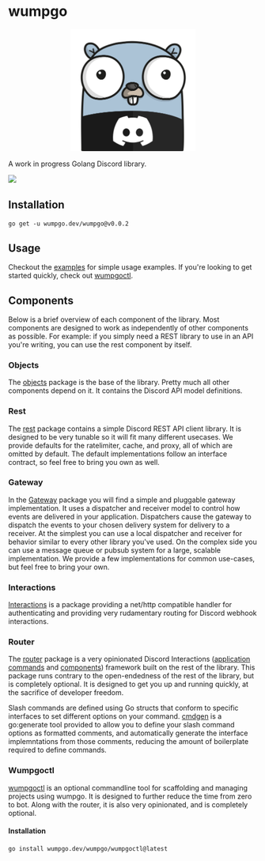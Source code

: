 # wumpgo

<p align="center">
<img src="assets/wumpgo_white.png" width=50% height=50%>
</p>

A work in progress Golang Discord library.

[![](https://dcbadge.vercel.app/api/server/eZFEhEH26H)](https://discord.gg/eZFEhEH26H)

## Installation

```
go get -u wumpgo.dev/wumpgo@v0.0.2
```

## Usage

Checkout the [examples](examples/) for simple usage examples.  If you're looking to get started quickly, check out [wumpgoctl](#wumpgoctl).

## Components

Below is a brief overview of each component of the library.  Most components are designed to work as independently of other components as possible.  For example: if you simply need a REST library to use in an API you're writing, you can use the rest component by itself.

### Objects

The [objects](objects/) package is the base of the library.  Pretty much all other components depend on it.  It contains the Discord API model definitions.

### Rest

The [rest](rest/) package contains a simple Discord REST API client library.  It is designed to be very tunable so it will fit many different usecases.  We provide defaults for the ratelimiter, cache, and proxy, all of which are omitted by default.  The default implementations follow an interface contract, so feel free to bring you own as well.

### Gateway

In the [Gateway](gateway/) package you will find a simple and pluggable gateway implementation.  It uses a dispatcher and receiver model to control how events are delivered in your application.  Dispatchers cause the gateway to dispatch the events to your chosen delivery system for delivery to a receiver.  At the simplest you can use a local dispatcher and receiver for behavior similar to every other library you've used.  On the complex side you can use a message queue or pubsub system for a large, scalable implementation.  We provide a few implementations for common use-cases, but feel free to bring your own. 

### Interactions

[Interactions](interactions/) is a package providing a net/http compatible handler for authenticating and providing very rudamentary routing for Discord webhook interactions.

### Router

The [router](router/) package is a very opinionated Discord Interactions ([application commands](https://discord.com/developers/docs/interactions/application-commands) and [components](https://discord.com/developers/docs/interactions/message-components)) framework built on the rest of the library.  This package runs contrary to the open-endedness of the rest of the library, but is completely optional.  It is designed to get you up and running quickly, at the sacrifice of developer freedom.

Slash commands are defined using Go structs that conform to specific interfaces to set different options on your command.  [cmdgen](cmdgen/) is a go:generate tool provided to allow you to define your slash command options as formatted comments, and automatically generate the interface implemntations from those comments, reducing the amount of boilerplate required to define commands.

### Wumpgoctl

[wumpgoctl](wumpgoctl/) is an optional commandline tool for scaffolding and managing projects using wumpgo.  It is designed to further reduce the time from zero to bot.  Along with the router, it is also very opinionated, and is completely optional.

#### Installation

```sh
go install wumpgo.dev/wumpgo/wumpgoctl@latest
```